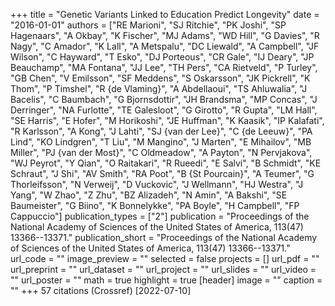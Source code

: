 +++
title = "Genetic Variants Linked to Education Predict Longevity"
date = "2016-01-01"
authors = ["RE Marioni", "SJ Ritchie", "PK Joshi", "SP Hagenaars", "A Okbay", "K Fischer", "MJ Adams", "WD Hill", "G Davies", "R Nagy", "C Amador", "K Lall", "A Metspalu", "DC Liewald", "A Campbell", "JF Wilson", "C Hayward", "T Esko", "DJ Porteous", "CR Gale", "IJ Deary", "JP Beauchamp", "MA Fontana", "JJ Lee", "TH Pers", "CA Rietveld", "P Turley", "GB Chen", "V Emilsson", "SF Meddens", "S Oskarsson", "JK Pickrell", "K Thom", "P Timshel", "R {de Vlaming}", "A Abdellaoui", "TS Ahluwalia", "J Bacelis", "C Baumbach", "G Bjornsdottir", "JH Brandsma", "MP Concas", "J Derringer", "NA Furlotte", "TE Galesloot", "G Girotto", "R Gupta", "LM Hall", "SE Harris", "E Hofer", "M Horikoshi", "JE Huffman", "K Kaasik", "IP Kalafati", "R Karlsson", "A Kong", "J Lahti", "SJ {van der Lee}", "C {de Leeuw}", "PA Lind", "KO Lindgren", "T Liu", "M Mangino", "J Marten", "E Mihailov", "MB Miller", "PJ {van der Most}", "C Oldmeadow", "A Payton", "N Pervjakova", "WJ Peyrot", "Y Qian", "O Raitakari", "R Rueedi", "E Salvi", "B Schmidt", "KE Schraut", "J Shi", "AV Smith", "RA Poot", "B {St Pourcain}", "A Teumer", "G Thorleifsson", "N Verweij", "D Vuckovic", "J Wellmann", "HJ Westra", "J Yang", "W Zhao", "Z Zhu", "BZ Alizadeh", "N Amin", "A Bakshi", "SE Baumeister", "G Biino", "K Bonnelykke", "PA Boyle", "H Campbell", "FP Cappuccio"]
publication_types = ["2"]
publication = "Proceedings of the National Academy of Sciences of the United States of America, 113(47) 13366--13371."
publication_short = "Proceedings of the National Academy of Sciences of the United States of America, 113(47) 13366--13371."
url_code = ""
image_preview = ""
selected = false
projects = []
url_pdf = ""
url_preprint = ""
url_dataset = ""
url_project = ""
url_slides = ""
url_video = ""
url_poster = ""
math = true
highlight = true
[header]
image = ""
caption = ""
+++
57 citations (Crossref) [2022-07-10]
